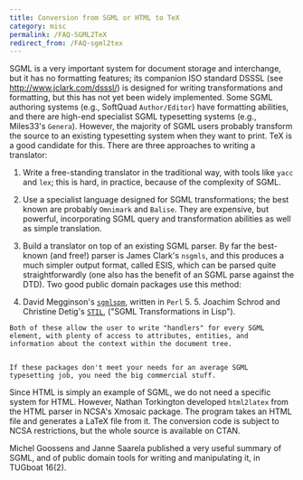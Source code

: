```yaml
---
title: Conversion from SGML or HTML to TeX
category: misc
permalink: /FAQ-SGML2TeX
redirect_from: /FAQ-sgml2tex
---
```


SGML is a very important system for document storage and interchange,
but it has no formatting features; its companion ISO standard
DSSSL
(see <http://www.jclark.com/dsssl/>) is designed for writing
transformations and formatting,
but this has not yet been widely implemented. Some SGML authoring
systems (e.g., SoftQuad `Author/Editor`) have formatting
abilities, and
there are high-end specialist SGML typesetting systems (e.g., Miles33's
`Genera`).  However, the majority of SGML users probably transform
the source to an existing typesetting system when they want to print. 
TeX is a good candidate for this. There are three approaches to writing a
translator:
  

1.  Write a free-standing translator in the traditional way, with
    tools like `yacc` and `lex`; this is hard, in
    practice, because of the complexity of SGML.
2.  Use a specialist language designed for SGML transformations; the
    best known are probably `Omnimark` and `Balise`.
    They are expensive, but powerful, incorporating SGML query and
    transformation abilities as well as simple translation.
3.  Build a translator on top of an existing SGML parser.  By far
    the best-known (and free!) parser is James Clark's
    `nsgmls`, and this produces a much simpler output format,
    called ESIS, which can be parsed quite straightforwardly (one also
    has the benefit of an SGML parse against the DTD). Two
    good public domain packages use this method:
  

  4. 
        David Megginson's
        [`sgmlspm`](http://www.perl.com/CPAN/modules/by-module/SGMLS),
        written in `Perl` 5.
    5. 
        Joachim Schrod and Christine Detig's
        [`STIL`](ftp://ftp.tu-darmstadt.de/pub/text/sgml/stil),
         ("SGML Transformations in Lisp").
  

    Both of these allow the user to write "handlers" for every SGML
    element, with plenty of access to attributes, entities, and
    information about the context within the document tree.
  

    If these packages don't meet your needs for an average SGML
    typesetting job, you need the big commercial stuff.

Since HTML is simply an example of SGML, we do not need a specific
system for HTML.  However, Nathan Torkington developed
`html2latex` from the HTML parser in NCSA's
Xmosaic package.
The program takes an HTML file and generates a LaTeX file from it.
The conversion code is subject to NCSA restrictions, but the whole
source is available on CTAN.

Michel Goossens and Janne Saarela published a very useful summary of
SGML, and of public domain tools for writing and manipulating it, in
TUGboat 16(2).

